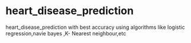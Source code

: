 # heart_disease_prediction
heart_disease_prediction with best accuracy
using algorithms like logistic regression,navie bayes ,K- Nearest neighbour,etc
